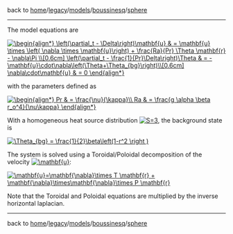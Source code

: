 back to [home](/)/[legacy](/legacy)/[models](/legacy/models)/[boussinesq](/legacy/models/boussinesq)/[sphere](/legacy/models/boussinesq/sphere)

---

The model equations are

<a href="https://www.codecogs.com/eqnedit.php?latex=\inline&space;\begin{align*}&space;\left(\partial_t&space;-&space;\Delta\right)\mathbf{u}&space;&&space;=&space;\mathbf{u}&space;\times&space;\left(&space;\nabla&space;\times&space;\mathbf{u}\right)&space;&plus;&space;\frac{Ra}{Pr}&space;\Theta&space;\mathbf{r}&space;-&space;\nabla\Pi&space;\\[0.6cm]&space;\left(\partial_t&space;-&space;\frac{1}{Pr}\Delta\right)\Theta&space;&&space;=&space;-&space;\mathbf{u}\cdot\nabla\left(\Theta+\Theta_{bg}\right)\\[0.6cm]&space;\nabla\cdot\mathbf{u}&space;&&space;=&space;0&space;\end{align*}" target="_blank"><img src="https://latex.codecogs.com/svg.latex?\inline&space;\begin{align*}&space;\left(\partial_t&space;-&space;\Delta\right)\mathbf{u}&space;&&space;=&space;\mathbf{u}&space;\times&space;\left(&space;\nabla&space;\times&space;\mathbf{u}\right)&space;&plus;&space;\frac{Ra}{Pr}&space;\Theta&space;\mathbf{r}&space;-&space;\nabla\Pi&space;\\[0.6cm]&space;\left(\partial_t&space;-&space;\frac{1}{Pr}\Delta\right)\Theta&space;&&space;=&space;-&space;\mathbf{u}\cdot\nabla\left(\Theta+\Theta­{bg}\right)\\[0.6cm]&space;\nabla\cdot\mathbf{u}&space;&&space;=&space;0&space;\end{align*}" title="\begin{align*} \left(\partial_t - \Delta\right)\mathbf{u} & = \mathbf{u} \times \left( \nabla \times \mathbf{u}\right) + \frac{Ra}{Pr} \Theta \mathbf{r} - \nabla\Pi \\[0.6cm] \left(\partial_t - \frac{1}{Pr}\Delta\right)\Theta & =  - \mathbf{u}\cdot\nabla\left(\Theta+\Theta­_{bg}\right)\\[0.6cm] \nabla\cdot\mathbf{u} & = 0 \end{align*}" /></a>

with the parameters defined as

<a href="https://www.codecogs.com/eqnedit.php?latex=\inline&space;\begin{align*}&space;Pr&space;&&space;=&space;\frac{\nu}{\kappa}\\&space;Ra&space;&&space;=&space;\frac{g&space;\alpha&space;\beta&space;r_o^4}{\nu\kappa}&space;\end{align*}" target="_blank"><img src="https://latex.codecogs.com/svg.latex?\inline&space;\begin{align*}&space;Pr&space;&&space;=&space;\frac{\nu}{\kappa}\\&space;Ra&space;&&space;=&space;\frac{g&space;\alpha&space;\beta&space;r_o^4}{\nu\kappa}&space;\end{align*}" title="\begin{align*} Pr & = \frac{\nu}{\kappa}\\ Ra & = \frac{g \alpha \beta r_o^4}{\nu\kappa} \end{align*}" /></a>

With a homogeneous heat source distribution <a href="https://www.codecogs.com/eqnedit.php?latex=\inline&space;S=3" target="_blank"><img src="https://latex.codecogs.com/svg.latex?\inline&space;S=3" title="S=3" /></a>, the background state is

<a href="https://www.codecogs.com/eqnedit.php?latex=\inline&space;\Theta_{bg}&space;=&space;\frac{1}{2}\beta\left(1-r^2&space;\right&space;)" target="_blank"><img src="https://latex.codecogs.com/svg.latex?\inline&space;\Theta_{bg}&space;=&space;\frac{1}{2}\beta\left(1-r^2&space;\right&space;)" title="\Theta_{bg} = \frac{1}{2}\beta\left(1-r^2 \right )" /></a>

The system is solved using a Toroidal/Poloidal decomposition of the velocity <a href="https://www.codecogs.com/eqnedit.php?latex=\inline&space;\mathbf{u}" target="_blank"><img src="https://latex.codecogs.com/svg.latex?\inline&space;\mathbf{u}" title="\mathbf{u}" /></a>:

<a href="https://www.codecogs.com/eqnedit.php?latex=\inline&space;\mathbf{u}=\mathbf{\nabla}\times&space;T&space;\mathbf{r}&space;&plus;&space;\mathbf{\nabla}\times\mathbf{\nabla}\times&space;P&space;\mathbf{r}" target="_blank"><img src="https://latex.codecogs.com/svg.latex?\inline&space;\mathbf{u}=\mathbf{\nabla}\times&space;T&space;\mathbf{r}&space;&plus;&space;\mathbf{\nabla}\times\mathbf{\nabla}\times&space;P&space;\mathbf{r}" title="\mathbf{u}=\mathbf{\nabla}\times T \mathbf{r} + \mathbf{\nabla}\times\mathbf{\nabla}\times P \mathbf{r}" /></a>

Note that the Toroidal and Poloidal equations are multiplied by the inverse horizontal laplacian.

---

back to [home](/)/[legacy](/legacy)/[models](/legacy/models)/[boussinesq](/legacy/models/boussinesq)/[sphere](/legacy/models/boussinesq/sphere)
